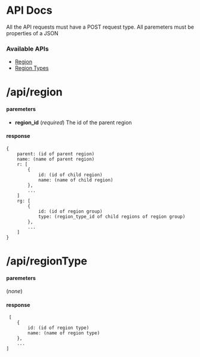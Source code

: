 # API Docs

All the API requests must have a POST request type. 
All paremeters must be properties of a JSON

### Available APIs
* [Region](#apiregion)
* [Region Types](#apiregiontype)

# /api/region
#### paremeters
* **region_id** (*required*) The id of the parent region

#### response
```
{
	parent: (id of parent region)
	name: (name of parent region)
	r: [
		{
			id: (id of child region)
			name: (name of child region)
		},
		...
	]
	rg: [
		{
			id: (id of region group)
			type: (region_type_id of child regions of region group)
		},
		...
	]
}
```
# /api/regionType
#### paremeters
(*none*)
#### response
```
 [
	{
		id: (id of region type)
		name: (name of region type)
	},
	...
]
```
